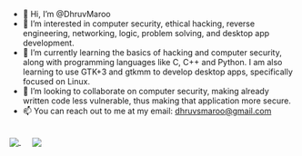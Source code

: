- 👋 Hi, I’m @DhruvMaroo
- 👀 I’m interested in computer security, ethical hacking, reverse engineering, networking, logic, problem solving, and desktop app development.
- 🌱 I’m currently learning the basics of hacking and computer security, along with programming languages like C, C++ and Python. I am also learning to use GTK+3 and gtkmm to develop desktop apps, specifically focused on Linux.
- 💞️ I’m looking to collaborate on computer security, making already written code less vulnerable, thus making that application more secure.
- 📫 You can reach out to me at my email: dhruvsmaroo@gmail.com

<br>

<a href="https://github.com/anuraghazra/github-readme-stats">
  <img align="center" src="https://github-readme-stats.vercel.app/api?username=DhruvMaroo&count_private=true&show_icons=true&theme=synthwave&include_all_commits=true&custom_title=My%20GitHub%20Stats&width=1" />
</a>
&nbsp;&nbsp;&nbsp;&nbsp;
<a href="https://github.com/anuraghazra/github-readme-stats">
  <img align="center" src="https://github-readme-stats.vercel.app/api/top-langs/?username=DhruvMaroo&hide=cmake,makefile&layout=compact" />
</a>

<!---
DhruvMaroo/DhruvMaroo is a ✨ special ✨ repository because its `README.md` (this file) appears on your GitHub profile.
You can click the Preview link to take a look at your changes.
--->
